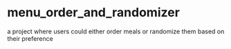 # menu_order_and_randomizer
a project where users could either order meals or randomize them based on their preference
